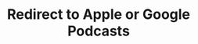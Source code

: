---
title: Redirect to Apple or Google Podcasts
redirect_from:
- /078r/
- /zadnja/
redirect_to: https://pod.fo/e/14f099
---